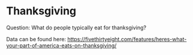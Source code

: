 # Thanksgiving

Question:
What do people typically eat for thanksgiving?

Data can be found here: https://fivethirtyeight.com/features/heres-what-your-part-of-america-eats-on-thanksgiving/

